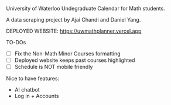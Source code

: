 University of Waterloo Undegraduate Calendar for Math students.

A data scraping project by Ajai Chandi and Daniel Yang.

DEPLOYED WEBSITE: https://uwmathplanner.vercel.app

TO-DOs
- [ ] Fix the Non-Math Minor Courses formatting 
- [ ] Deployed website keeps past courses highlighted
- [ ] Schedule is NOT mobile friendly

Nice to have features:
- AI chatbot
- Log in + Accounts
